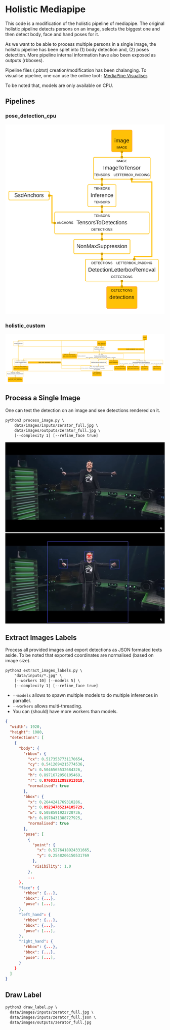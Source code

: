# Holistic Mediapipe

This code is a modification of the holistic pipeline of mediapipe.
The original holistic pipeline detects persons on an image, selects the biggest one and then detect body, face and hand poses for it.

As we want to be able to process multiple persons in a single image, the holistic pipeline has been splet into (1) body detection and, (2) poses detection.
More pipeline internal information have also been exposed as outputs (rbboxes).

Pipeline files (.pbtxt) creation/modification has been chalanging.
To visualise pipeline, one can use the online tool : [MediaPipe Visualiser](https://viz.mediapipe.dev/).

To be noted that, models are only available on CPU. 

## Pipelines

### pose_detection_cpu

![pose_detection_cpu](data/mp_pipelines/pose_detection_cpu.png)

### holistic_custom

![holistic_custom](data/mp_pipelines/holistic_custom.png)

## Process a Single Image

One can test the detection on an image and see detections rendered on it.

``` shell
python3 process_image.py \
    data/images/inputs/zerator_full.jpg \
    data/images/outputs/zerator_full.jpg \
    [--complexity 1] [--refine_face true]
```

![Input](data/images/inputs/zerator_full.jpg)
![Output](data/images/outputs/zerator_full.jpg)

## Extract Images Labels

Process all provided images and export detections as JSON formated texts aside.
To be noted that exported coordinates are normalised (based on image size).

``` shell
python3 extract_images_labels.py \
    "data/inputs/*.jpg" \
    [--workers 10] [--models 5] \
    [--complexity 1] [--refine_face true]
```

- `--models` allows to spawn multiple models to do multiple inferences in parrallel.
- `--workers` allows multi-threading. 
- You can (should) have more workers than models.

``` json
{
  "width": 1920,
  "height": 1080,
  "detections": [
    {
      "body": {
        "rbbox": {
          "cx": 0.5173537731170654,
          "cy": 0.5412694215774536,
          "w": 0.5046565532684326,
          "h": 0.8971672058105469,
          "r": 0.07683312892913818,
          "normalised": true
        },
        "bbox": {
          "x": 0.2644241769310286,
          "y": 0.09234785214105729,
          "w": 0.5058591923720736,
          "h": 0.8978431388727925,
          "normalised": true
        },
        "pose": [
          {
            "point": {
              "x": 0.5276418924331665,
              "y": 0.2548206150531769
            },
            "visibility": 1.0
          },
          ...
      },
      "face": {
        "rbbox": {...},
        "bbox": {...},
        "pose": [...], 
      },
      "left_hand": {
        "rbbox": {...},
        "bbox": {...},
        "pose": [...], 
      },
      "right_hand": {
        "rbbox": {...},
        "bbox": {...},
        "pose": [...], 
      }
    }
  ]
}
```

## Draw Label

``` shell
python3 draw_label.py \
  data/images/inputs/zerator_full.jpg \
  data/images/inputs/zerator_full.json \
  data/images/outputs/zerator_full.jpg 
```
